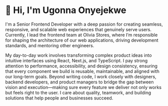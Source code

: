 # 👋 Hi, I'm Ugonna Onyejekwe

I'm a Senior Frontend Developer with a deep passion for creating seamless, responsive, and scalable web experiences that genuinely serve users. Currently, I lead the frontend team at Olivia Stores, where I’m responsible for shaping the architecture of our web applications, driving development standards, and mentoring other engineers. 

My day-to-day work involves transforming complex product ideas into intuitive interfaces using React, Next.js, and TypeScript. I pay strong attention to performance, accessibility, and design consistency, ensuring that every component we build is reusable, maintainable, and aligned with our long-term goals. Beyond writing code, I work closely with designers, backend developers, and product managers to bridge the gap between vision and execution—making sure every feature we deliver not only works but feels right to the user. I care about quality, teamwork, and building solutions that help people and businesses succeed.
